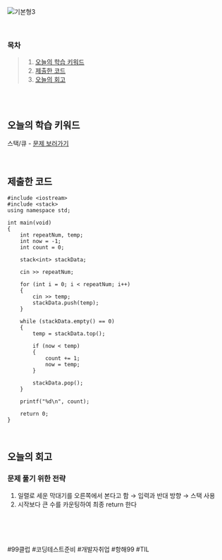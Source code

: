 ![기본형3](https://github.com/user-attachments/assets/83d5e35a-90af-4fce-8d1a-0e8267a043e0)

<br>

### 목차
> 1. [오늘의 학습 키워드](#오늘의-학습-키워드)
> 2. [제출한 코드](#제출한-코드)
> 3. [오늘의 회고](#오늘의-회고)

<br><br>

## 오늘의 학습 키워드
스택/큐 - [문제 보러가기](https://www.acmicpc.net/problem/17608)
  
<br>

## 제출한 코드
```
#include <iostream>
#include <stack>
using namespace std;

int main(void)
{
	int repeatNum, temp;
	int now = -1;
	int count = 0;

	stack<int> stackData;

	cin >> repeatNum;

	for (int i = 0; i < repeatNum; i++)
	{
		cin >> temp;
		stackData.push(temp);
	}

	while (stackData.empty() == 0)
	{
		temp = stackData.top();

		if (now < temp)
		{
			count += 1;
			now = temp;
		}

		stackData.pop();
	}

	printf("%d\n", count);

	return 0;
}
```

<br>

## 오늘의 회고
### 문제 풀기 위한 전략
1. 일렬로 세운 막대기를 오른쪽에서 본다고 함 → 입력과 반대 방향 → 스택 사용 <br>
2. 시작보다 큰 수를 카운팅하여 최종 return 한다 <br>


<br>    
<br>
<br>
<br>
#99클럽 #코딩테스트준비 #개발자취업 #항해99 #TIL
